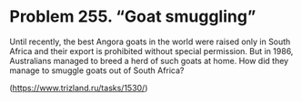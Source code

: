 # Problem 255. “Goat smuggling”

Until recently, the best Angora goats in the world were raised only in South Africa and their export is prohibited without special permission. But in 1986, Australians managed to breed a herd of such goats at home. How did they manage to smuggle goats out of South Africa?

(https://www.trizland.ru/tasks/1530/)